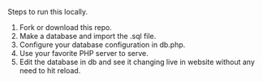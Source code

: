 Steps to run this locally.

1) Fork or download this repo.
2) Make a database and import the .sql file.
3) Configure your database configuration in db.php.
4) Use your favorite PHP server to serve.
5) Edit the database in db and see it changing live in website without any need to hit reload.